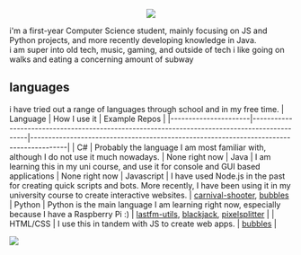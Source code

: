 <p align="center">
  <img src="https://capsule-render.vercel.app/api?text=hey!&animation=fadeIn&type=waving&color=gradient&height=190"/>
</p>
i'm a first-year Computer Science student, mainly focusing on JS and Python projects, and more recently developing knowledge in Java.<br>
i am super into old tech, music, gaming, and outside of tech i like going on walks and eating a concerning amount of subway 


## languages
i have tried out a range of languages through school and in my free time.
| Language             | How I use it                                                                                 | Example Repos                                                                                  |
|----------------------|----------------------------------------------------------------------------------------------|----------------------------------------------------------------------------------------|
| C#                   | Probably the language I am most familiar with, although I do not use it much nowadays.              | None right now
| Java                 | I am learning this in my uni course, and use it for console and GUI based applications       | None right now
| Javascript           | I have used Node.js in the past for creating quick scripts and bots. More recently, I have been using it in my university course to create interactive websites.                       | [carnival-shooter](https://github.com/duh/carnival-shooter), [bubbles](https://github.com/duh/bubbles)
| Python               | Python is the main language I am learning right now, especially because I have a Raspberry Pi :)                                                                           | [lastfm-utils](https://github.com/duh/lastfm-utils), [blackjack](https://github.com/duh/blackjack), [pixelsplitter](https://github.com/duh/pixelsplitter)                                                                        |
| HTML/CSS             | I use this in tandem with JS to create web apps. | [bubbles](https://github.com/duh/bubbles)                                                                 |

![](https://komarev.com/ghpvc/?username=duh)
